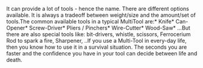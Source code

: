 It can provide a lot of tools - hence the name. There are different options available. It is always a tradeoff between weight/size and the amount/set of tools.The common available tools in a typical MultiTool are:* Knife* Can-Opener* Screw-Driver* Pliers / Pinchers* Wire-Cutter* Wood-Saw* ...But there are also special tools like: bit-drivers, whistle, scissors, Ferrocerium Rod to spark a fire, Sharpener, ..If you use a Multi-Tool in every-day life, then you know how to use it in a survival situation. The seconds you are faster and the confidence you have in your tool can decide between life and death.